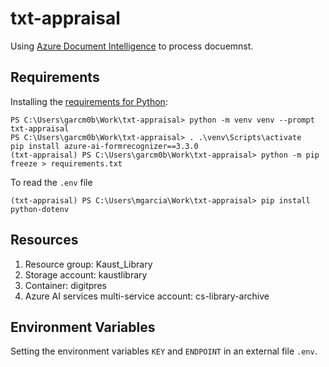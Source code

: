 # txt-appraisal

Using [Azure Document Intelligence](https://learn.microsoft.com/en-us/azure/ai-services/document-intelligence/overview?view=doc-intel-3.1.0) to process docuemnst.
 
## Requirements

Installing the [requirements for Python](https://learn.microsoft.com/en-us/azure/ai-services/document-intelligence/quickstarts/get-started-sdks-rest-api?view=doc-intel-3.1.0&viewFallbackFrom=form-recog-3.0.0&preserve-view=true&pivots=programming-language-python):

```
PS C:\Users\garcm0b\Work\txt-appraisal> python -m venv venv --prompt txt-appraisal
PS C:\Users\garcm0b\Work\txt-appraisal> . .\venv\Scripts\activate
pip install azure-ai-formrecognizer==3.3.0
(txt-appraisal) PS C:\Users\garcm0b\Work\txt-appraisal> python -m pip freeze > requirements.txt
```

To read the `.env` file

```
(txt-appraisal) PS C:\Users\mgarcia\Work\txt-appraisal> pip install python-dotenv
```

## Resources

1. Resource group: Kaust_Library
1. Storage account: kaustlibrary
1. Container: digitpres
1. Azure AI services multi-service account: cs-library-archive

## Environment Variables

Setting the environment variables `KEY` and `ENDPOINT` in an external file `.env`.